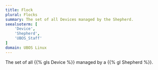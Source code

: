 ```yaml
---
title: Flock
plural: Flocks
summary: The set of all Devices managed by the Shepherd.
seealsoterm: [
    'Device',
    'Shepherd',
    'UBOS_Staff'
]
domain: UBOS Linux
---
```


The set of all {{% gls Device %}} managed by a {{% gl Shepherd %}}.
